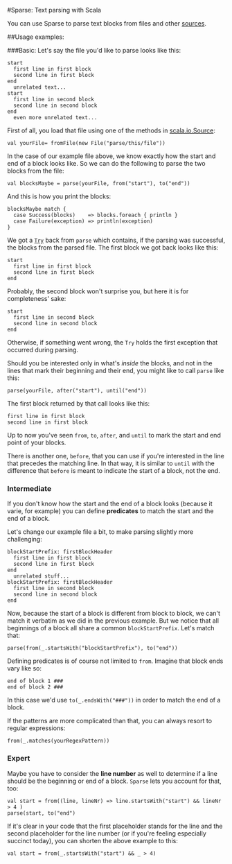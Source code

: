 #Sparse: Text parsing with Scala

You can use Sparse to parse text blocks from files and other [sources](http://www.scala-lang.org/api/2.11.5/index.html#scala.io.Source).

##Usage examples:


###Basic:
Let's say the file you'd like to parse looks like this:

    start
      first line in first block
      second line in first block
    end
      unrelated text...
    start
      first line in second block
      second line in second block
    end
      even more unrelated text...
First of all, you load that file using one of the methods in [scala.io.Source](http://www.scala-lang.org/api/2.11.5/index.html#scala.io.Source$):

    val yourFile= fromFile(new File("parse/this/file"))

In the case of our example file above, we know exactly how the start and end of a block looks like. So we can do the following to parse the two blocks from the file:

    val blocksMaybe = parse(yourFile, from("start"), to("end"))

And this is how you print the blocks:


    blocksMaybe match {
      case Success(blocks)    => blocks.foreach { println }
      case Failure(exception) => println(exception)
    }
We got a [`Try`](http://www.scala-lang.org/api/2.10.3/index.html#scala.util.Try) back from `parse` which contains, if the parsing was successful, the blocks from the parsed file.
The first block we got back looks like this:

    start
      first line in first block
      second line in first block
    end

Probably, the second block won't surprise you, but here it is for completeness' sake:

    start
      first line in second block
      second line in second block
    end

Otherwise, if something went wrong, the `Try` holds the first exception that occurred during parsing.

Should you be interested only in what's *inside* the blocks, and not in the lines that mark their beginning and their end, you might like to call `parse` like this:

    parse(yourFile, after("start"), until("end"))

The first block returned by that call looks like this:

    first line in first block
    second line in first block

Up to now you've seen `from`, `to`, `after`, and `until` to mark the start and end point of your blocks.

There is another one, `before`, that you can use if you're interested in the line that precedes the matching line.
In that way, it is similar to `until` with the difference that `before` is meant to indicate the start of a block, not the end.


### Intermediate
If you don't know how the start and the end of a block looks (because it varie, for example) you can define __predicates__ to match the start and the end of a block. 

Let's change our example file a bit, to make parsing slightly more challenging:

    blockStartPrefix: firstBlockHeader
      first line in first block
      second line in first block
    end
      unrelated stuff...
    blockStartPrefix: firstBlockHeader
      first line in second block
      second line in second block
    end

Now, because the start of a block is different from block to block, we can't match it verbatim as we did in the previous example. But we notice that all beginnings of a block all share a common `blockStartPrefix`. Let's match that:

    parse(from(_.startsWith("blockStartPrefix"), to("end"))

Defining predicates is of course not limited to `from`. Imagine that block ends vary like so:

    end of block 1 ###
    end of block 2 ###

In this case we'd use `to(_.endsWith("###"))` in order to match the end of a block.

If the patterns are more complicated than that, you can always resort to regular expressions:

    from(_.matches(yourRegexPattern))

### Expert
Maybe you have to consider the __line number__ as well to determine if a line should be the beginning or end of a block. `Sparse` lets you account for that, too:

    val start = from((line, lineNr) => line.startsWith("start") && lineNr > 4 )
    parse(start, to("end")

 If it's clear in your code that the first placeholder stands for the line and the second placeholder for the line number (or if you're feeling especially succinct today), you can shorten the above example to this:

    val start = from(_.startsWith("start") && _ > 4)
